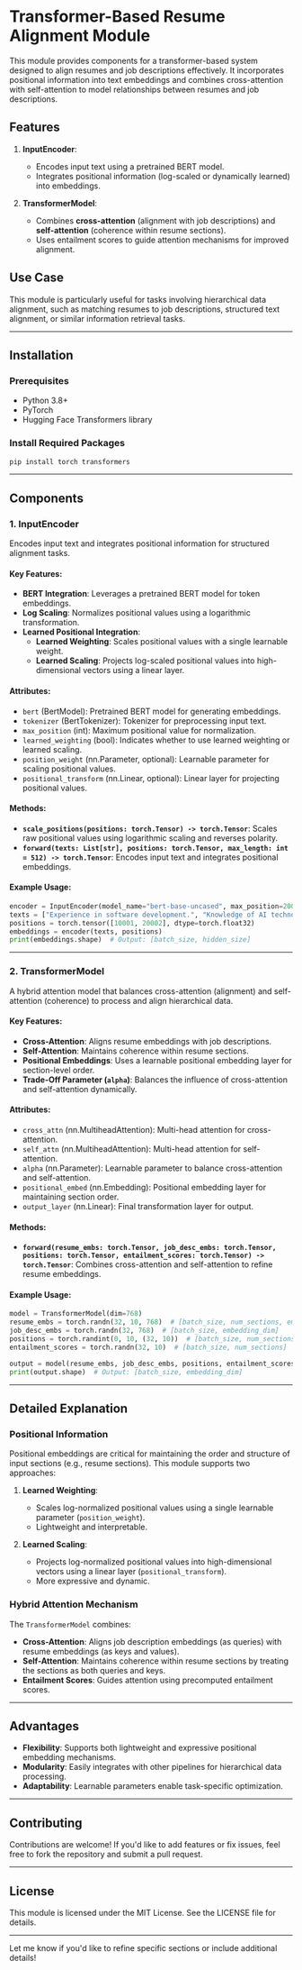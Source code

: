 # Transformer-Based Resume Alignment Module

This module provides components for a transformer-based system designed to align resumes and job descriptions effectively. It incorporates positional information into text embeddings and combines cross-attention with self-attention to model relationships between resumes and job descriptions.

## Features

1. **InputEncoder**:
   - Encodes input text using a pretrained BERT model.
   - Integrates positional information (log-scaled or dynamically learned) into embeddings.

2. **TransformerModel**:
   - Combines **cross-attention** (alignment with job descriptions) and **self-attention** (coherence within resume sections).
   - Uses entailment scores to guide attention mechanisms for improved alignment.

## Use Case
This module is particularly useful for tasks involving hierarchical data alignment, such as matching resumes to job descriptions, structured text alignment, or similar information retrieval tasks.

---

## Installation

### Prerequisites
- Python 3.8+
- PyTorch
- Hugging Face Transformers library

### Install Required Packages
```bash
pip install torch transformers
```

---

## Components

### 1. **InputEncoder**
Encodes input text and integrates positional information for structured alignment tasks.

#### **Key Features**:
- **BERT Integration**: Leverages a pretrained BERT model for token embeddings.
- **Log Scaling**: Normalizes positional values using a logarithmic transformation.
- **Learned Positional Integration**:
  - **Learned Weighting**: Scales positional values with a single learnable weight.
  - **Learned Scaling**: Projects log-scaled positional values into high-dimensional vectors using a linear layer.

#### **Attributes**:
- `bert` (BertModel): Pretrained BERT model for generating embeddings.
- `tokenizer` (BertTokenizer): Tokenizer for preprocessing input text.
- `max_position` (int): Maximum positional value for normalization.
- `learned_weighting` (bool): Indicates whether to use learned weighting or learned scaling.
- `position_weight` (nn.Parameter, optional): Learnable parameter for scaling positional values.
- `positional_transform` (nn.Linear, optional): Linear layer for projecting positional values.

#### **Methods**:
- **`scale_positions(positions: torch.Tensor) -> torch.Tensor`**:
  Scales raw positional values using logarithmic scaling and reverses polarity.
- **`forward(texts: List[str], positions: torch.Tensor, max_length: int = 512) -> torch.Tensor`**:
  Encodes input text and integrates positional embeddings.

#### **Example Usage**:
```python
encoder = InputEncoder(model_name="bert-base-uncased", max_position=20000, learned_weight=True)
texts = ["Experience in software development.", "Knowledge of AI technologies."]
positions = torch.tensor([10001, 20002], dtype=torch.float32)
embeddings = encoder(texts, positions)
print(embeddings.shape)  # Output: [batch_size, hidden_size]
```

---

### 2. **TransformerModel**
A hybrid attention model that balances cross-attention (alignment) and self-attention (coherence) to process and align hierarchical data.

#### **Key Features**:
- **Cross-Attention**: Aligns resume embeddings with job descriptions.
- **Self-Attention**: Maintains coherence within resume sections.
- **Positional Embeddings**: Uses a learnable positional embedding layer for section-level order.
- **Trade-Off Parameter (`alpha`)**: Balances the influence of cross-attention and self-attention dynamically.

#### **Attributes**:
- `cross_attn` (nn.MultiheadAttention): Multi-head attention for cross-attention.
- `self_attn` (nn.MultiheadAttention): Multi-head attention for self-attention.
- `alpha` (nn.Parameter): Learnable parameter to balance cross-attention and self-attention.
- `positional_embed` (nn.Embedding): Positional embedding layer for maintaining section order.
- `output_layer` (nn.Linear): Final transformation layer for output.

#### **Methods**:
- **`forward(resume_embs: torch.Tensor, job_desc_embs: torch.Tensor, positions: torch.Tensor, entailment_scores: torch.Tensor) -> torch.Tensor`**:
  Combines cross-attention and self-attention to refine resume embeddings.

#### **Example Usage**:
```python
model = TransformerModel(dim=768)
resume_embs = torch.randn(32, 10, 768)  # [batch_size, num_sections, embedding_dim]
job_desc_embs = torch.randn(32, 768)  # [batch_size, embedding_dim]
positions = torch.randint(0, 10, (32, 10))  # [batch_size, num_sections]
entailment_scores = torch.randn(32, 10)  # [batch_size, num_sections]

output = model(resume_embs, job_desc_embs, positions, entailment_scores)
print(output.shape)  # Output: [batch_size, embedding_dim]
```

---

## Detailed Explanation

### **Positional Information**
Positional embeddings are critical for maintaining the order and structure of input sections (e.g., resume sections). This module supports two approaches:
1. **Learned Weighting**:
   - Scales log-normalized positional values using a single learnable parameter (`position_weight`).
   - Lightweight and interpretable.

2. **Learned Scaling**:
   - Projects log-normalized positional values into high-dimensional vectors using a linear layer (`positional_transform`).
   - More expressive and dynamic.

### **Hybrid Attention Mechanism**
The `TransformerModel` combines:
- **Cross-Attention**: Aligns job description embeddings (as queries) with resume embeddings (as keys and values).
- **Self-Attention**: Maintains coherence within resume sections by treating the sections as both queries and keys.
- **Entailment Scores**: Guides attention using precomputed entailment scores.

---

## Advantages
- **Flexibility**: Supports both lightweight and expressive positional embedding mechanisms.
- **Modularity**: Easily integrates with other pipelines for hierarchical data processing.
- **Adaptability**: Learnable parameters enable task-specific optimization.

---

## Contributing
Contributions are welcome! If you'd like to add features or fix issues, feel free to fork the repository and submit a pull request.

---

## License
This module is licensed under the MIT License. See the LICENSE file for details.

---

Let me know if you'd like to refine specific sections or include additional details!